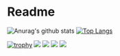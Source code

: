 # Readme
![Anurag's github stats](https://github-readme-stats.vercel.app/api?username=wkn816&show_icons=true&theme=radical)
[![Top Langs](https://github-readme-stats.vercel.app/api/top-langs/?username=wkn816&exclude_repo=github-readme-stats,anuraghazra.github.io)](https://github.com/wkn816/github-readme-stats)

[![trophy](https://github-profile-trophy.vercel.app/?username=wkn816&theme=gruvbox)](https://github.com/ryo-ma/github-profile-trophy)
[![](https://raw.githubusercontent.com/wkn816/wkn816/master/profile-summary-card-output/dracula/0-profile-details.svg)](https://github.com/vn7n24fzkq/github-profile-summary-cards)
[![](https://raw.githubusercontent.com/wkn816/wkn816/master/profile-summary-card-output/dracula/1-repos-per-language.svg)](https://github.com/vn7n24fzkq/github-profile-summary-cards)
[![](https://raw.githubusercontent.com/wkn816/wkn816/master/profile-summary-card-output/dracula/2-most-commit-language.svg)](https://github.com/vn7n24fzkq/github-profile-summary-cards)
[![](https://raw.githubusercontent.com/wkn816/wkn816/master/profile-summary-card-output/dracula/0-profile-details.svg)](https://github.com/vn7n24fzkq/github-profile-summary-cards)
